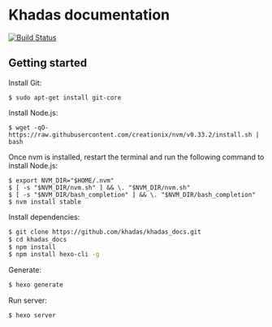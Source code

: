# Khadas documentation
<!-- Markdown snippet -->

[![Build Status](https://travis-ci.org/khadas/khadas_docs.svg?branch=master)](https://travis-ci.org/khadas/khadas_docs)

## Getting started

Install Git:
```
$ sudo apt-get install git-core
```

Install Node.js:
```
$ wget -qO- https://raw.githubusercontent.com/creationix/nvm/v0.33.2/install.sh | bash
```
Once nvm is installed, restart the terminal and run the following command to install Node.js:
```
$ export NVM_DIR="$HOME/.nvm"
$ [ -s "$NVM_DIR/nvm.sh" ] && \. "$NVM_DIR/nvm.sh"
$ [ -s "$NVM_DIR/bash_completion" ] && \. "$NVM_DIR/bash_completion"
$ nvm install stable
```

Install dependencies:

``` bash
$ git clone https://github.com/khadas/khadas_docs.git
$ cd khadas_docs
$ npm install
$ npm install hexo-cli -g
```

Generate:

``` bash
$ hexo generate
```

Run server:

``` bash
$ hexo server
```
